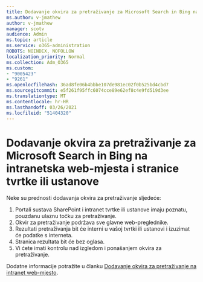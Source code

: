 ```yaml
---
title: Dodavanje okvira za pretraživanje za Microsoft Search in Bing na intranetska web-mjesta i stranice tvrtke ili ustanove
ms.author: v-jmathew
author: v-jmathew
manager: scotv
audience: Admin
ms.topic: article
ms.service: o365-administration
ROBOTS: NOINDEX, NOFOLLOW
localization_priority: Normal
ms.collection: Adm_O365
ms.custom:
- "9005423"
- "9261"
ms.openlocfilehash: 36ad8fe06b4bbbe107de981ec02f0b525bd4cbd7
ms.sourcegitcommit: e5f261f95ffc6074cce89e62ef8c4e9fd519d3ee
ms.translationtype: MT
ms.contentlocale: hr-HR
ms.lasthandoff: 03/26/2021
ms.locfileid: "51404320"
---
```

# <a name="add-a-search-box-for-microsoft-search-in-bing-to-your-organizations-intranet-sites-and-pages"></a>Dodavanje okvira za pretraživanje za Microsoft Search in Bing na intranetska web-mjesta i stranice tvrtke ili ustanove

Neke su prednosti dodavanja okvira za pretraživanje sljedeće:

1. Portali sustava SharePoint i intranet tvrtke ili ustanove imaju poznatu, pouzdanu ulaznu točku za pretraživanje.
2. Okvir za pretraživanje podržava sve glavne web-preglednike.
3. Rezultati pretraživanja bit će interni u vašoj tvrtki ili ustanovi i izuzimat će podatke s interneta.
4. Stranica rezultata bit će bez oglasa.
5. Vi ćete imati kontrolu nad izgledom i ponašanjem okvira za pretraživanje.

Dodatne informacije potražite u članku [Dodavanje okvira za pretraživanje na intranet web-mjesto](https://go.microsoft.com/fwlink/?linkid=2151387).
